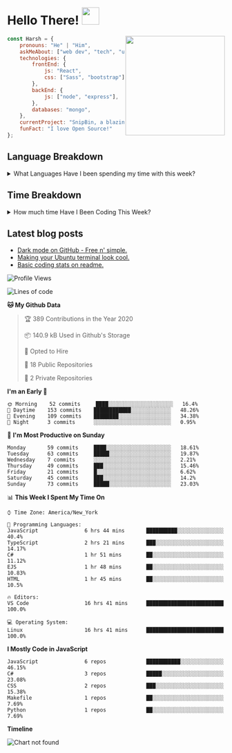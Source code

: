 # Hello There! <img src="https://media.giphy.com/media/hvRJCLFzcasrR4ia7z/giphy.gif" width="40px"></a>

<img align='right' src="https://media.giphy.com/media/M9gbBd9nbDrOTu1Mqx/giphy.gif" width="230">

```javascript
const Harsh = {
    pronouns: "He" | "Him",
    askMeAbout: ["web dev", "tech", "unity"],
    technologies: {
        frontEnd: {
            js: "React",
            css: ["Sass", "bootstrap"]
        },
        backEnd: {
            js: ["node", "express"],
        },
        databases: "mongo",
    },
    currentProject: "SnipBin, a blazing fast, open source and elegant alternative to PasteBin.",
    funFact: "I love Open Source!"
};
```

[twitter]: https://twitter.com/Harshhh_singh
[youtube]: https://www.youtube.com/channel/UCeUQIgpJUxIA50adLVfw1bA?view_as=subscriber

## Language Breakdown
<details>
    <summary>What Languages Have I been spending my time with this week?</summary>
    <img src="https://wakatime.com/share/@harshhhdev/931be6ee-6ecc-4fc2-a010-539433a34a18.svg">
</details>

## Time Breakdown
<details>
    <summary>How much time Have I Been Coding This Week?</summary>
    <img src="https://wakatime.com/share/@harshhhdev/2833ae4d-c775-4c74-a999-66a8142aab7a.png" />
</details>

## Latest blog posts
<!-- BLOG-POST-LIST:START -->
- [Dark mode on GitHub - Free n' simple.](https://dev.to/harshhhdev/dark-mode-on-github-free-n-simple-562j)
- [Making your Ubuntu terminal look cool.](https://dev.to/harshhhdev/making-your-linux-terminal-look-cool-535n)
- [Basic coding stats on readme.](https://dev.to/harshhhdev/basic-coding-stats-on-readme-246c)
<!-- BLOG-POST-LIST:END -->

<!--START_SECTION:waka-->
![Profile Views](http://img.shields.io/badge/Profile%20Views-4-blue)

![Lines of code](https://img.shields.io/badge/From%20Hello%20World%20I%27ve%20Written-1.6%20million%20lines%20of%20code-blue)

**🐱 My Github Data** 

> 🏆 389 Contributions in the Year 2020
 > 
> 📦 140.9 kB Used in Github's Storage 
 > 
> 💼 Opted to Hire
 > 
> 📜 18 Public Repositories
 > 
> 🔑 2 Private Repositories 

**I'm an Early 🐤** 

```text
🌞 Morning    52 commits     ████░░░░░░░░░░░░░░░░░░░░░   16.4% 
🌆 Daytime    153 commits    ████████████░░░░░░░░░░░░░   48.26% 
🌃 Evening    109 commits    ████████░░░░░░░░░░░░░░░░░   34.38% 
🌙 Night      3 commits      ░░░░░░░░░░░░░░░░░░░░░░░░░   0.95%

```
📅 **I'm Most Productive on Sunday** 

```text
Monday       59 commits     ████░░░░░░░░░░░░░░░░░░░░░   18.61% 
Tuesday      63 commits     █████░░░░░░░░░░░░░░░░░░░░   19.87% 
Wednesday    7 commits      ░░░░░░░░░░░░░░░░░░░░░░░░░   2.21% 
Thursday     49 commits     ███░░░░░░░░░░░░░░░░░░░░░░   15.46% 
Friday       21 commits     █░░░░░░░░░░░░░░░░░░░░░░░░   6.62% 
Saturday     45 commits     ███░░░░░░░░░░░░░░░░░░░░░░   14.2% 
Sunday       73 commits     █████░░░░░░░░░░░░░░░░░░░░   23.03%

```


📊 **This Week I Spent My Time On** 

```text
⌚︎ Time Zone: America/New_York

💬 Programming Languages: 
JavaScript               6 hrs 44 mins       ██████████░░░░░░░░░░░░░░░   40.4% 
TypeScript               2 hrs 21 mins       ███░░░░░░░░░░░░░░░░░░░░░░   14.17% 
C#                       1 hr 51 mins        ██░░░░░░░░░░░░░░░░░░░░░░░   11.12% 
EJS                      1 hr 48 mins        ██░░░░░░░░░░░░░░░░░░░░░░░   10.83% 
HTML                     1 hr 45 mins        ██░░░░░░░░░░░░░░░░░░░░░░░   10.5%

🔥 Editors: 
VS Code                  16 hrs 41 mins      █████████████████████████   100.0%

💻 Operating System: 
Linux                    16 hrs 41 mins      █████████████████████████   100.0%

```

**I Mostly Code in JavaScript** 

```text
JavaScript               6 repos             ███████████░░░░░░░░░░░░░░   46.15% 
C#                       3 repos             █████░░░░░░░░░░░░░░░░░░░░   23.08% 
CSS                      2 repos             ███░░░░░░░░░░░░░░░░░░░░░░   15.38% 
Makefile                 1 repos             ██░░░░░░░░░░░░░░░░░░░░░░░   7.69% 
Python                   1 repos             ██░░░░░░░░░░░░░░░░░░░░░░░   7.69%

```


**Timeline**

![Chart not found](https://github.com/harshhh-dev/harshhh-dev/blob/master/charts/bar_graph.png) 


<!--END_SECTION:waka-->
